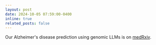 ```yaml
---
layout: post
date: 2024-10-05 07:59:00-0400
inline: true
related_posts: false
---
```


Our Alzheimer's disease prediction using genomic LLMs is on [medRxiv](https://www.medrxiv.org/content/10.1101/2024.10.03.24314824v1).
